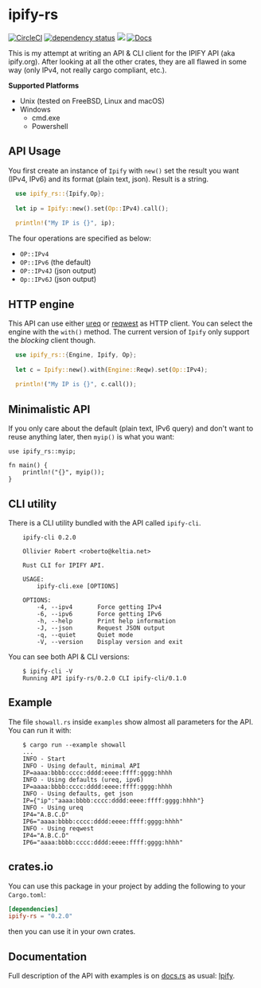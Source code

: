 # ipify-rs

[![CircleCI](https://circleci.com/gh/keltia/ipify-rs/tree/main.svg?style=shield)](https://circleci.com/gh/keltia/ipify-rs/tree/main)
[![dependency status](https://deps.rs/repo/github/keltia/ipify-rs/status.svg)](https://deps.rs/repo/github/keltia/ipify-rs)
[![](https://img.shields.io/crates/v/ipify-rs.svg)](https://crates.io/crates/ipify-rs)
[![Docs](https://docs.rs/ipify-rs/badge.svg)](https://docs.rs/ipify-rs)

This is my attempt at writing an API & CLI client for the IPIFY API (aka ipify.org).  After looking at all the other crates, they are all flawed in some way (only IPv4, not really cargo compliant, etc.).

**Supported Platforms**
* Unix (tested on FreeBSD, Linux and macOS)
* Windows
    * cmd.exe
    * Powershell

## API Usage

You first create an instance of `Ipify` with `new()` set the result you want (IPv4, IPv6) and its format (plain text, json).  Result is a string.

```rs
  use ipify_rs::{Ipify,Op};
  
  let ip = Ipify::new().set(Op::IPv4).call();
  
  println!("My IP is {}", ip);
```

The four operations are specified as below:

  - `OP::IPv4`
  - `OP::IPv6`   (the default)
  - `OP::IPv4J`  (json output)
  - `Op::IPv6J`  (json output)

## HTTP engine

This API can use either [ureq] or [reqwest] as HTTP client.  You can select the engine with the `with()` method.  The current version of `Ipify` only support the *blocking* client though.

```rs
  use ipify_rs::{Engine, Ipify, Op};
  
  let c = Ipify::new().with(Engine::Reqw).set(Op::IPv4);
  
  println!("My IP is {}", c.call());
```

[ureq]: https://docs.rs/crate/ureq/
[reqwest]: https://docs.rs/crate/reqwest/

## Minimalistic API

If you only care about the default (plain text, IPv6 query) and don't want to reuse anything later, then `myip()`  is what you want:

```
use ipify_rs::myip;

fn main() {
    println!("{}", myip());
}
```

## CLI utility

There is a CLI utility bundled with the API called `ipify-cli`. 
```
    ipify-cli 0.2.0
    
    Ollivier Robert <roberto@keltia.net>
    
    Rust CLI for IPIFY API.
    
    USAGE:
        ipify-cli.exe [OPTIONS]
    
    OPTIONS:
        -4, --ipv4       Force getting IPv4
        -6, --ipv6       Force getting IPv6
        -h, --help       Print help information
        -J, --json       Request JSON output
        -q, --quiet      Quiet mode
        -V, --version    Display version and exit
```

You can see both API & CLI versions:
```
    $ ipify-cli -V
    Running API ipify-rs/0.2.0 CLI ipify-cli/0.1.0
```

## Example

The file `showall.rs` inside `examples` show almost all parameters for the API. You can run it with:
```
    $ cargo run --example showall
    ...   
    INFO - Start
    INFO - Using default, minimal API
    IP=aaaa:bbbb:cccc:dddd:eeee:ffff:gggg:hhhh
    INFO - Using defaults (ureq, ipv6)
    IP=aaaa:bbbb:cccc:dddd:eeee:ffff:gggg:hhhh
    INFO - Using defaults, get json
    IP={"ip":"aaaa:bbbb:cccc:dddd:eeee:ffff:gggg:hhhh"}
    INFO - Using ureq
    IP4="A.B.C.D"
    IP6="aaaa:bbbb:cccc:dddd:eeee:ffff:gggg:hhhh"
    INFO - Using reqwest
    IP4="A.B.C.D"
    IP6="aaaa:bbbb:cccc:dddd:eeee:ffff:gggg:hhhh"
```

## crates.io

You can use this package in your project by adding the following
to your `Cargo.toml`:

``` toml
[dependencies]
ipify-rs = "0.2.0"
```
then you can use it in your own crates.

## Documentation

Full description of the API with examples is on [docs.rs] as usual: [Ipify].

[docs.rs]: https://docs.rs/
[Ipify]: https://docs.rs/ipify-rs
